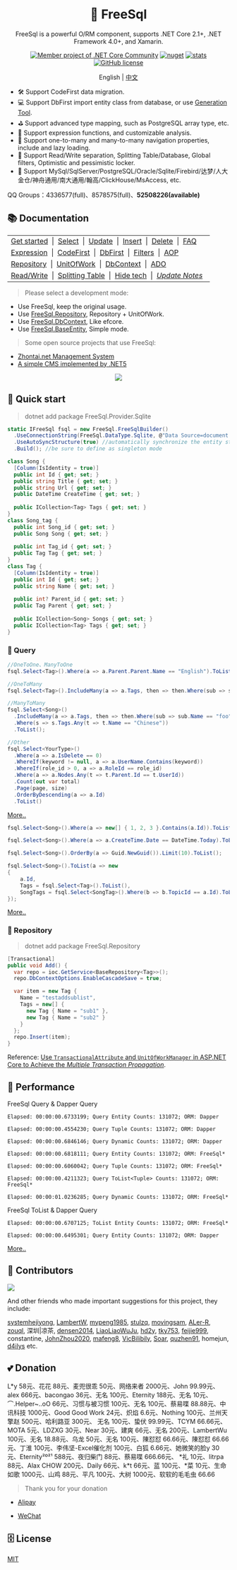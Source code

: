 <h1 align="center"> 🦄 FreeSql </h1><div align="center">

FreeSql is a powerful O/RM component, supports .NET Core 2.1+, .NET Framework 4.0+, and Xamarin.

[![Member project of .NET Core Community](https://img.shields.io/badge/member%20project%20of-NCC-9e20c9.svg)](https://github.com/dotnetcore) 
[![nuget](https://img.shields.io/nuget/v/FreeSql.svg?style=flat-square)](https://www.nuget.org/packages/FreeSql) 
[![stats](https://img.shields.io/nuget/dt/FreeSql.svg?style=flat-square)](https://www.nuget.org/stats/packages/FreeSql?groupby=Version) 
[![GitHub license](https://img.shields.io/badge/license-MIT-blue.svg)](https://raw.githubusercontent.com/dotnetcore/FreeSql/master/LICENSE.txt)

<p>
    <span>English</span> |  
    <a href="README.zh-CN.md">中文</a>
</p>

</div>

- 🛠 Support CodeFirst data migration.
- 💻 Support DbFirst import entity class from database, or use [Generation Tool](https://github.com/dotnetcore/FreeSql/wiki/DbFirst).
- ⛳ Support advanced type mapping, such as PostgreSQL array type, etc.
- 🌲 Support expression functions, and customizable analysis.
- 🏁 Support one-to-many and many-to-many navigation properties, include and lazy loading.
- 📃 Support Read/Write separation, Splitting Table/Database, Global filters, Optimistic and pessimistic locker.
- 🌳 Support MySql/SqlServer/PostgreSQL/Oracle/Sqlite/Firebird/达梦/人大金仓/神舟通用/南大通用/翰高/ClickHouse/MsAccess, etc.

QQ Groups：4336577(full)、8578575(full)、**52508226(available)**

## 📚 Documentation

| |
| - |
| [Get started](https://www.cnblogs.com/FreeSql/p/11531300.html)&nbsp;&nbsp;\|&nbsp;&nbsp;[Select](https://github.com/dotnetcore/FreeSql/wiki/Query-Data)&nbsp;&nbsp;\|&nbsp;&nbsp;[Update](https://github.com/dotnetcore/FreeSql/wiki/Update-Data)&nbsp;&nbsp;\|&nbsp;&nbsp;[Insert](https://github.com/dotnetcore/FreeSql/wiki/Insert-Data)&nbsp;&nbsp;\|&nbsp;&nbsp;[Delete](https://github.com/dotnetcore/FreeSql/wiki/Delete-Data)&nbsp;&nbsp;\|&nbsp;&nbsp;[FAQ](https://github.com/dotnetcore/FreeSql/wiki/%E5%B8%B8%E8%A7%81%E9%97%AE%E9%A2%98)&nbsp;&nbsp;|
| [Expression](https://github.com/dotnetcore/FreeSql/wiki/%e8%a1%a8%e8%be%be%e5%bc%8f%e5%87%bd%e6%95%b0)&nbsp;&nbsp;\|&nbsp;&nbsp;[CodeFirst](https://github.com/dotnetcore/FreeSql/wiki/CodeFirst)&nbsp;&nbsp;\|&nbsp;&nbsp;[DbFirst](https://github.com/2881099/FreeSql/wiki/DbFirst)&nbsp;&nbsp;\|&nbsp;&nbsp;[Filters](https://github.com/dotnetcore/FreeSql/wiki/%e8%bf%87%e6%bb%a4%e5%99%a8)&nbsp;&nbsp;\|&nbsp;&nbsp;[AOP](https://github.com/2881099/FreeSql/wiki/AOP)&nbsp;&nbsp;|
| [Repository](https://github.com/dotnetcore/FreeSql/wiki/Repository-layer)&nbsp;&nbsp;\|&nbsp;&nbsp;[UnitOfWork](https://github.com/dotnetcore/FreeSql/wiki/Unit-of-Work)&nbsp;&nbsp;\|&nbsp;&nbsp;[DbContext](https://github.com/dotnetcore/FreeSql/wiki/DbContext)&nbsp;&nbsp;\|&nbsp;&nbsp;[ADO](https://github.com/2881099/FreeSql/wiki/ADO)&nbsp;&nbsp;|
| [Read/Write](https://github.com/dotnetcore/FreeSql/wiki/%e8%af%bb%e5%86%99%e5%88%86%e7%a6%bb)&nbsp;&nbsp;\|&nbsp;&nbsp;[Splitting Table](https://github.com/dotnetcore/FreeSql/wiki/%e5%88%86%e8%a1%a8%e5%88%86%e5%ba%93)&nbsp;&nbsp;\|&nbsp;&nbsp;[Hide tech](https://github.com/dotnetcore/FreeSql/wiki/%E9%AA%9A%E6%93%8D%E4%BD%9C)&nbsp;&nbsp;\|&nbsp;&nbsp;[*Update Notes*](https://github.com/dotnetcore/FreeSql/wiki/%e6%9b%b4%e6%96%b0%e6%97%a5%e5%bf%97)&nbsp;&nbsp;|

> Please select a development mode:

- Use FreeSql, keep the original usage.
- Use [FreeSql.Repository](https://github.com/dotnetcore/FreeSql/wiki/Repository), Repository + UnitOfWork.
- Use [FreeSql.DbContext](https://github.com/dotnetcore/FreeSql/wiki/DbContext), Like efcore.
- Use [FreeSql.BaseEntity](https://github.com/dotnetcore/FreeSql/tree/master/Examples/base_entity), Simple mode.

> Some open source projects that use FreeSql:

- [Zhontai.net Management System](https://github.com/zhontai/Admin.Core)
- [A simple CMS implemented by .NET5](https://github.com/luoyunchong/lin-cms-dotnetcore)

<p align="center">
  <img src="https://github.com/dotnetcore/FreeSql/raw/master/functions13.png"/>
</p>

## 🚀 Quick start

> dotnet add package FreeSql.Provider.Sqlite

```csharp
static IFreeSql fsql = new FreeSql.FreeSqlBuilder()
  .UseConnectionString(FreeSql.DataType.Sqlite, @"Data Source=document.db")
  .UseAutoSyncStructure(true) //automatically synchronize the entity structure to the database
  .Build(); //be sure to define as singleton mode

class Song {
  [Column(IsIdentity = true)]
  public int Id { get; set; }
  public string Title { get; set; }
  public string Url { get; set; }
  public DateTime CreateTime { get; set; }
  
  public ICollection<Tag> Tags { get; set; }
}
class Song_tag {
  public int Song_id { get; set; }
  public Song Song { get; set; }
  
  public int Tag_id { get; set; }
  public Tag Tag { get; set; }
}
class Tag {
  [Column(IsIdentity = true)]
  public int Id { get; set; }
  public string Name { get; set; }
  
  public int? Parent_id { get; set; }
  public Tag Parent { get; set; }
  
  public ICollection<Song> Songs { get; set; }
  public ICollection<Tag> Tags { get; set; }
}
```

### 🔎 Query
```csharp
//OneToOne、ManyToOne
fsql.Select<Tag>().Where(a => a.Parent.Parent.Name == "English").ToList();

//OneToMany
fsql.Select<Tag>().IncludeMany(a => a.Tags, then => then.Where(sub => sub.Name == "foo")).ToList();

//ManyToMany
fsql.Select<Song>()
  .IncludeMany(a => a.Tags, then => then.Where(sub => sub.Name == "foo"))
  .Where(s => s.Tags.Any(t => t.Name == "Chinese"))
  .ToList();

//Other
fsql.Select<YourType>()
  .Where(a => a.IsDelete == 0)
  .WhereIf(keyword != null, a => a.UserName.Contains(keyword))
  .WhereIf(role_id > 0, a => a.RoleId == role_id)
  .Where(a => a.Nodes.Any(t => t.Parent.Id == t.UserId))
  .Count(out var total)
  .Page(page, size)
  .OrderByDescending(a => a.Id)
  .ToList()
```
[More..](https://github.com/dotnetcore/FreeSql/wiki/%e6%9f%a5%e8%af%a2)

```csharp
fsql.Select<Song>().Where(a => new[] { 1, 2, 3 }.Contains(a.Id)).ToList();

fsql.Select<Song>().Where(a => a.CreateTime.Date == DateTime.Today).ToList();

fsql.Select<Song>().OrderBy(a => Guid.NewGuid()).Limit(10).ToList();

fsql.Select<Song>().ToList(a => new
{
    a.Id,
    Tags = fsql.Select<Tag>().ToList(),
    SongTags = fsql.Select<SongTag>().Where(b => b.TopicId == a.Id).ToList()
});
```
[More..](https://github.com/dotnetcore/FreeSql/wiki/%e8%a1%a8%e8%be%be%e5%bc%8f%e5%87%bd%e6%95%b0) 

### 🚁 Repository

> dotnet add package FreeSql.Repository

```csharp
[Transactional]
public void Add() {
  var repo = ioc.GetService<BaseRepository<Tag>>();
  repo.DbContextOptions.EnableCascadeSave = true;

  var item = new Tag {
    Name = "testaddsublist",
    Tags = new[] {
      new Tag { Name = "sub1" },
      new Tag { Name = "sub2" }
    }
  };
  repo.Insert(item);
}
```

Reference: [Use `TransactionalAttribute` and `UnitOfWorkManager` in ASP.NET Core to Achieve the *Multiple Transaction Propagation*](https://github.com/dotnetcore/FreeSql/issues/289).

## 💪 Performance

FreeSql Query & Dapper Query

```shell
Elapsed: 00:00:00.6733199; Query Entity Counts: 131072; ORM: Dapper

Elapsed: 00:00:00.4554230; Query Tuple Counts: 131072; ORM: Dapper

Elapsed: 00:00:00.6846146; Query Dynamic Counts: 131072; ORM: Dapper

Elapsed: 00:00:00.6818111; Query Entity Counts: 131072; ORM: FreeSql*

Elapsed: 00:00:00.6060042; Query Tuple Counts: 131072; ORM: FreeSql*

Elapsed: 00:00:00.4211323; Query ToList<Tuple> Counts: 131072; ORM: FreeSql*

Elapsed: 00:00:01.0236285; Query Dynamic Counts: 131072; ORM: FreeSql*
```

FreeSql ToList & Dapper Query

```shell
Elapsed: 00:00:00.6707125; ToList Entity Counts: 131072; ORM: FreeSql*

Elapsed: 00:00:00.6495301; Query Entity Counts: 131072; ORM: Dapper
```

[More..](https://github.com/dotnetcore/FreeSql/wiki/%e6%80%a7%e8%83%bd)

## 👯 Contributors

<a href="https://contributors-img.web.app/image?repo=dotnetcore/FreeSql">
  <img src="https://contributors-img.web.app/image?repo=dotnetcore/FreeSql" />
</a>

And other friends who made important suggestions for this project, they include:

[systemhejiyong](https://github.com/systemhejiyong), 
[LambertW](https://github.com/LambertW), 
[mypeng1985](https://github.com/mypeng1985), 
[stulzq](https://github.com/stulzq), 
[movingsam](https://github.com/movingsam), 
[ALer-R](https://github.com/ALer-R), 
[zouql](https://github.com/zouql), 
深圳|凉茶, 
[densen2014](https://github.com/densen2014), 
[LiaoLiaoWuJu](https://github.com/LiaoLiaoWuJu), 
[hd2y](https://github.com/hd2y), 
[tky753](https://github.com/tky753), 
[feijie999](https://github.com/feijie999), 
constantine, 
[JohnZhou2020](https://github.com/JohnZhou2020), 
[mafeng8](https://github.com/mafeng8), 
[VicBilibily](https://github.com/VicBilibily), 
[Soar](https://github.com/sgf),
[quzhen91](https://github.com/quzhen91),
homejun,
[d4ilys](https://github.com/d4ilys) etc.

## 💕 Donation

L*y 58元、花花 88元、麦兜很乖 50元、网络来者 2000元、John 99.99元、alex 666元、bacongao 36元、无名 100元、Eternity 188元、无名 10元、⌒.Helper~..oO 66元、习惯与被习惯 100元、无名 100元、蔡易喋 88.88元、中讯科技 1000元、Good Good Work 24元、炽焰 6.6元、Nothing 100元、兰州天擎赵 500元、哈利路亚 300元、
无名 100元、蛰伏 99.99元、TCYM 66.66元、MOTA 5元、LDZXG 30元、Near 30元、建爽 66元、无名 200元、LambertWu 100元、无名 18.88元、乌龙 50元、无名 100元、陳怼怼 66.66元、陳怼怼 66.66元、丁淮 100元、李伟坚-Excel催化剂 100元、白狐 6.66元、她微笑的脸y 30元、Eternity²º²¹ 588元、夜归柴门 88元、蔡易喋 666.66元、
*礼 10元、litrpa 88元、Alax CHOW 200元、Daily 66元、k\*t 66元、蓝 100元、*菜 10元、生命如歌 1000元、山鸡 88元、平凡 100元、大树 1000元、软软的毛毛虫 66.66

> Thank you for your donation

- [Alipay](https://www.cnblogs.com/FreeSql/gallery/image/338860.html)

- [WeChat](https://www.cnblogs.com/FreeSql/gallery/image/338859.html)

## 🗄 License

[MIT](LICENSE)
